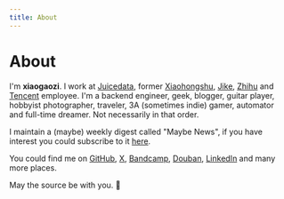 ```yaml
---
title: About
---
```


# About

I'm **xiaogaozi**. I work at [Juicedata](https://juicefs.com), former [Xiaohongshu](https://www.xiaohongshu.com), [Jike](https://iftech.io), [Zhihu](https://www.zhihu.com) and [Tencent](https://www.tencent.com) employee. I'm a backend engineer, geek, blogger, guitar player, hobbyist photographer, traveler, 3A (sometimes indie) gamer, automator and full-time dreamer. Not necessarily in that order.

I maintain a (maybe) weekly digest called "Maybe News", if you have interest you could subscribe to it [here](https://maybe.news).

You could find me on [GitHub](https://github.com/xiaogaozi), [X](https://x.com/xiaogaozi), [Bandcamp](https://bandcamp.com/xiaogaozi), [Douban](https://www.douban.com/people/xiaogaozi), [LinkedIn](https://www.linkedin.com/in/gaochangjian) and many more places.

May the source be with you. 🖖
